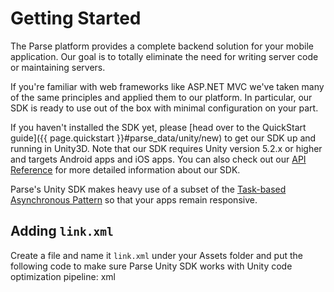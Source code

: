# Getting Started

The Parse platform provides a complete backend solution for your mobile application. Our goal is to totally eliminate the need for writing server code or maintaining servers.

If you're familiar with web frameworks like ASP.NET MVC we've taken many of the same principles and applied them to our platform. In particular, our SDK is ready to use out of the box with minimal configuration on your part.

If you haven't installed the SDK yet, please [head over to the QuickStart guide]({{ page.quickstart }}#parse_data/unity/new) to get our SDK up and running in Unity3D. Note that our SDK requires Unity version 5.2.x or higher and targets Android apps and iOS apps. You can also check out our [API Reference](https://parse.com/docs/dotnet/api) for more detailed information about our SDK.

Parse's Unity SDK makes heavy use of a subset of the [Task-based Asynchronous Pattern](http://msdn.microsoft.com/en-us/library/hh873175.aspx) so that your apps remain responsive.


## Adding `link.xml`

Create a file and name it `link.xml` under your Assets folder and put the following code to make sure Parse Unity SDK works with Unity code optimization pipeline:
</code></pre>xml
<linker>
  <assembly fullname="UnityEngine">
    <type fullname="UnityEngine.iOS.NotificationServices" preserve="all"/>
    <type fullname="UnityEngine.iOS.RemoteNotification" preserve="all"/>
    <type fullname="UnityEngine.AndroidJavaClass" preserve="all"/>
    <type fullname="UnityEngine.AndroidJavaObject" preserve="all"/>
  </assembly>

  <assembly fullname="Parse.Unity">
    <namespace fullname="Parse" preserve="all"/>
    <namespace fullname="Parse.Internal" preserve="all"/>
  </assembly>
</linker>
</code></pre>

